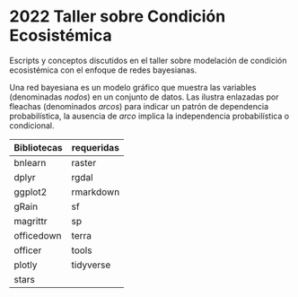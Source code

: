 # 2022 Taller sobre Condición Ecosistémica

Escripts y conceptos discutidos en el taller sobre modelación de condición ecosistémica con el enfoque de redes bayesianas.

Una red bayesiana es un modelo gráfico que muestra las variables (denominadas *nodos*) en un conjunto de datos. Las ilustra enlazadas por fleachas (denominados *arcos*) para indicar un patrón de dependencia probabilística, la ausencia de *arco* implica la independencia probabilística o condicional.
 
| **Bibliotecas**  | **requeridas**   |
|---|---|
|bnlearn    |raster   |
|dplyr      |rgdal    |
|ggplot2    |rmarkdown|
|gRain      |sf       |
|magrittr   |sp       |
|officedown |terra    |
|officer    |tools    |
|plotly     |tidyverse|
|stars      |         |





